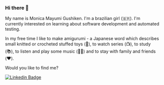 ### Hi there 👋

My name is Monica Mayumi Gushiken. I'm a brazilian girl (🇧🇷). I'm currently interested on learning about software development and automated testing. 

In my free time I like to make amigurumi - a Japanese word which describes small knitted or crocheted stuffed toys (👵), to watch series (📺), to study (📚), to listen and play some music (🎵🎸) and to stay with family and friends (❤️).

Would you like to find me?

[![Linkedin Badge](https://img.shields.io/badge/-LinkedIn-blue?style=flat-square&logo=Linkedin&logoColor=white&link=https://www.linkedin.com/in/monicamayumi)](https://www.linkedin.com/in/monicamayumi)
